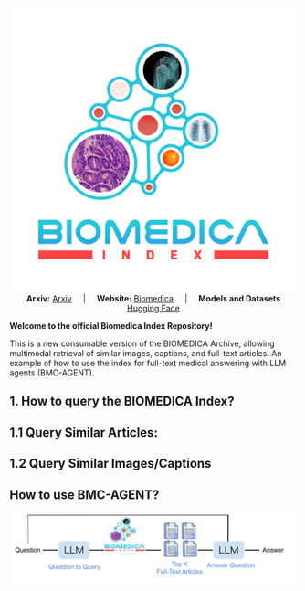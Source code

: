 

<div align="center" style="margin-bottom: -20px;">
    <img src="assets/BiomedicaIndex.png" alt="Pull Figure" width="550" />
</div>




<p align="center">
  <strong>Arxiv:</strong> <a href="https://arxiv.org/pdf/2501.07171" target="_blank">Arxiv</a> 
  &nbsp;&nbsp;&nbsp;&nbsp;|&nbsp;&nbsp;&nbsp;&nbsp;
  <strong>Website:</strong> <a href="https://minwoosun.github.io/biomedica-website" target="_blank">Biomedica</a>
  &nbsp;&nbsp;&nbsp;&nbsp;|&nbsp;&nbsp;&nbsp;&nbsp;
   <strong>Models and Datasets </strong> <a href="https://huggingface.co/BIOMEDICA" target="_blank">Hugging Face</a>
</p>


**Welcome to the official Biomedica Index Repository!**

This is a new consumable version of the BIOMEDICA Archive, allowing multimodal retrieval of similar images, captions, and full-text articles. An example of how to use the index for full-text medical answering with LLM agents (BMC-AGENT).

## 1. How to query the BIOMEDICA Index?

## 1.1  Query Similar Articles: 

## 1.2 Query Similar Images/Captions


## How to use BMC-AGENT?



<div align="center" style="margin-bottom: -20px;">
    <img src="assets/BMCAgent.svg" alt="Pull Figure" />
</div>

